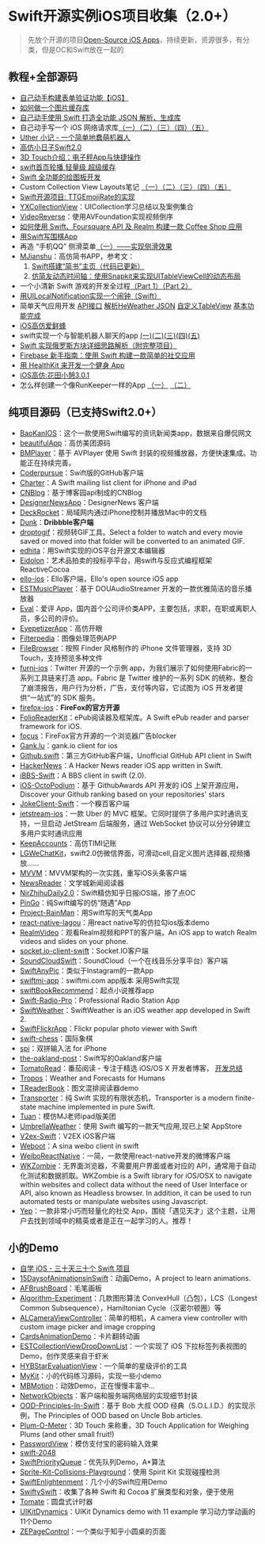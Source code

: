 # Swift开源实例iOS项目收集（2.0+）
> 先放个开源的项目[Open-Source iOS Apps][1]，持续更新，资源很多，有分类，但是OC和Swift放在一起的

## 教程+全部源码
- [自己动手构建表单验证功能【iOS】][2]
- [如何做一个图片缓存库][3]
- [自己动手使用 Swift 打造全功能 JSON 解析、生成库][4]
- 自己动手写一个 iOS 网络请求库[（一）][5][（二）][6][（三）][7][（四）][8][（五）][9]
- [Uther 小记 - 一个简单地蠢萌机器人][10]
- [高仿小日子Swift2.0][11]
- [3D Touch介绍：电子秤App与快捷操作][12]
- [swift首页轮播 轻量级 超级缓存][13]
- [Swift 全功能的绘图板开发][14]
- Custom Collection View Layouts笔记 [（一）][15][（二）][16][（三）][17][（四）][18][（五）][19]
- [Swift开源项目: TTGEmojiRate的实现][20]
- [YXCollectionView][21]：UICollection学习总结以及案例集合
- [VideoReverse][22]：使用AVFoundation实现视频倒序
- [如何使用 Swift、Foursquare API 及 Realm 构建一款 Coffee Shop 应用][23]
- [用Swift写围棋App][24]
- 再造 “手机QQ” 侧滑菜单[（一）——实现侧滑效果][25]
- [MJianshu][26]：高仿简书APP，参考文：
	1. [Swift搭建“简书”主页（代码已更新）][27]
	2. [仿简友动态时间轴：使用Snapkit来实现UITableViewCell的动态布局][28]
- 一个小清新 Swift 游戏的开发全过程[（Part 1）][29][（Part 2）][30]
- [用UILocalNotification实现一个闹钟（Swift）][31]
- 简单天气应用开发 [API接口][32] [解析HeWeather JSON][33] [自定义TableView][34] [基本功能完成][35]
- [iOS高仿爱鲜蜂][36]
- swift实现一个与智能机器人聊天的app [(一)][37][(二)][38][(三)][39][(四)][40][(五)][41]
- [Swift 实现俄罗斯方块详细思路解析（附完整项目）][42]
- [Firebase 新手指南：使用 Swift 构建一款简单的社交应用][43]
- [用 HealthKit 来开发一个健身 App][44]
- [iOS高仿:花田小憩3.0.1][45]
- 怎么样创建一个像RunKeeper一样的App [（一）][46] [（二）][47]

## 纯项目源码（已支持Swift2.0+）
- [BaoKanIOS][48]：这个一款使用Swift编写的资讯新闻类app，数据来自爆侃网文
- [beautifulApp][49]：高仿美团源码
- [BMPlayer][50]：基于 AVPlayer 使用 Swift 封装的视频播放器，方便快速集成。功能正在持续完善。
- [Coderpursue][51]：Swift版的GitHub客户端
- [Charter][52]：A Swift mailing list client for iPhone and iPad
- [CNBlog][53]：基于博客园api制成的CNBlog
- [DesignerNewsApp][54]：DesignerNews 客户端
- [DeckRocket][55]：局域网内通过iPhone控制并播放Mac中的文档
- [Dunk][56]：**Dribbble客户端**
- [droptogif][57]：视频转GIF工具。Select a folder to watch and every movie saved or moved into that folder will be converted to an animated GIF.
- [edhita][58]：用Swift实现的iOS平台开源文本编辑器
- [Eidolon][59]：艺术品拍卖的投标亭平台，用swift与反应式编程框架 ReactiveCocoa
- [ello-ios][60]：Ello客户端，Ello's open source iOS app
- [ESTMusicPlayer][61]：基于 DOUAudioStreamer 开发的一款优雅简洁的音乐播放器
- [Eval][62]：爱评 App，国内首个公司评价类APP，主要包括，求职，在职或离职人员，多公司的评价。 
- [EyepetizerApp][63]：高仿开眼
- [Filterpedia][64]：图像处理范例APP
- [FileBrowser][65]：按照 Finder 风格制作的 iPhone 文件管理器，支持 3D Touch，支持预览多种文件
- [furni-ios][66]：Twitter 开源的一个示例 app，为我们展示了如何使用Fabric的一系列工具链来打造 app。Fabric 是 Twitter 维护的一系列 SDK 的统称，整合了崩溃报告，用户行为分析，广告，支付等内容，它试图为 iOS 开发者提供“一站式”的 SDK 服务。
- [firefox-ios][67]：**FireFox的官方开源**
- [FolioReaderKit][68]：ePub阅读器及框架库。A Swift ePub reader and parser framework for iOS.
- [focus][69]：FireFox官方开源的一个浏览器广告blocker
- [Gank.lu][70]：gank.io client for ios
- [Github.swift][71]：第三方GitHub客户端，Unofficial GitHub API client in Swift
- [HackerNews][72]：A Hacker News reader iOS app written in Swift.
- [iBBS-Swift][73]：A BBS client in swift (2.0).
- [iOS-OctoPodium][74]：基于 GithubAwards API 开发的 iOS 上架开源应用，Discover your Github ranking based on your repositories' stars
- [JokeClient-Swift][75]：一个糗百客户端
- [jetstream-ios][76]：一款 Uber 的 MVC 框架。它同时提供了多用户实时通讯支持，一旦启动 JetStream 后端服务，通过 WebSocket 协议可以分分钟建立多用户实时通讯应用
- [KeepAccounts][77]：高仿TIMI记账
- [LGWeChatKit][78]，swift2.0仿微信界面，可滑动cell,自定义图片选择器,视频播放……
- [MVVM][79]：MVVM架构的一次实践，重写iOS头条客户端
- [NewsReader][80]：文学城新闻阅读器
- [NirZhihuDaily2.0][81]：Swift精仿知乎日报iOS端，掺了点OC
- [PinGo][82]：纯Swift编写的仿“随遇”App
- [Project-RainMan][83]：用Swift写的天气类App
- [react-native-lagou][84]：用react native写的仿拉勾ios版本demo
- [RealmVideo][85]：观看Realm视频和PPT的客户端，An iOS app to watch Realm videos and slides on your phone.
- [socket.io-client-swift][86]：Socket.IO客户端
- [SoundCloudSwift][87]：SoundCloud（一个在线音乐分享平台）客户端
- [SwiftAnyPic][88]：类似于Instagram的一款App
- [swiftmi-app][89]：swiftmi.com app版本 采用Swift实现
- [swiftBookRecommend][90]：起点小说推荐app
- [Swift-Radio-Pro][91]：Professional Radio Station App
- [SwiftWeather][92]：SwiftWeather is an iOS weather app developed in Swift 2. 
- [SwiftFlickrApp][93]：Flickr popular photo viewer with Swift 
- [swift-chess][94]：国际象棋
- [spi][95]：双拼输入法 for iPhone
- [the-oakland-post][96]：Swift写的Oakland客户端
- [TomatoRead][97]：番茄阅读 - 专注于精选 iOS/OS X 开发者博客， [开发总结][98]
- [Tropos][99]：Weather and Forecasts for Humans
- [TReaderBook][100]：图文混排阅读器demo
- [Transporter][101]：纯 Swift 实现的有限状态机，Transporter is a modern finite-state machine implemented in pure Swift. 
- [Tuan][102]：模仿MJ老师ipad版美团
- [UmbrellaWeather][103]：使用 Swift 编写的一款天气应用,现已上架 AppStore
- [V2ex-Swift][104]：V2EX iOS客户端
- [Weboot][105]：A sina weibo client in swift
- [WeiboReactNative][106]：一简，一款使用react-native开发的微博客户端
- [WKZombie][107]：无界面浏览器，不需要用户界面或者对应的 API，通常用于自动化测试和数据抓取。WKZombie is a Swift library for iOS/OSX to navigate within websites and collect data without the need of User Interface or API, also known as Headless browser. In addition, it can be used to run automated tests or manipulate websites using Javascript.
- [Yep][108]：一款非常小巧而轻量化的社交 App，围绕「遇见天才」这个主题，让用户去找到领域中的精英或者是正在一起学习的人。推荐！

## 小的Demo
- [自学 iOS - 三十天三十个 Swift 项目][109]
- [15DaysofAnimationsinSwift][110]：动画Demo，A project to learn animations.
- [AFBrushBoard][111]：毛笔画板
- [Algorithm-Experiment][112]：几款图形算法 ConvexHull（凸包），LCS（Longest Common Subsequence），Hamiltonian Cycle（汉密尔顿圈）等
- [ALCameraViewController][113]：简单的相机，A camera view controller with custom image picker and image cropping
- [CardsAnimationDemo][114]：卡片翻转动画
- [ESTCollectionViewDropDownList][115]：一个实现了 iOS 下拉标签列表视图的 Demo，创作灵感来自于虾米
- [HYBStarEvaluationView][116]：一个简单的星级评价的工具
- [MyKit][117]：小的代码练习源码，实现一些小demo
- [MBMotion][118]：动效Demo，正在慢慢丰富中…
- [NetworkObjects][119]：客户端和服务端网络层的实现细节封装
- [OOD-Principles-In-Swift][120]：基于 Bob 大叔 OOD 经典（S.O.L.I.D.）的实现示例，The Principles of OOD based on Uncle Bob articles.
- [Plum-O-Meter][121]：3D Touch 来称重，3D Touch Application for Weighing Plums (and other small fruit!)
- [PasswordView][122]：模仿支付宝的密码输入效果
- [swift-2048][123]
- [SwiftPriorityQueue][124]：优先队列Demo，A\*算法
- [Sprite-Kit-Collisions-Playground][125]：使用 Spirit Kit 实现碰撞检测
- [SwiftEnlightenment][126]：几个小的Swift应用Demo
- [SwiftySwift][127]：收集了各种 Swift 和 Cocoa 扩展类型和对象，便于使用
- [Tomate][128]：圆盘式计时器
- [UIKitDynamics][129]：UIKit Dynamics demo with 11 example 学习动力学动画的11个Demo
- [ZEPageControl][130]：一个类似于知乎小圆桌的页面



[1]:	https://github.com/dkhamsing/open-source-ios-apps
[2]:	https://lvwenhan.com/ios/459.html
[3]:	http://blog.callmewhy.com/2015/05/25/note-about-chun/
[4]:	https://lvwenhan.com/ios/463.html
[5]:	https://lvwenhan.com/ios/454.html
[6]:	https://lvwenhan.com/ios/455.html
[7]:	https://lvwenhan.com/ios/456.html
[8]:	https://lvwenhan.com/ios/457.html
[9]:	https://lvwenhan.com/ios/464.html
[10]:	http://blog.callmewhy.com/2015/08/09/how-to-make-uther/ "Uther 小记 - 一个简单地蠢萌机器人"
[11]:	http://www.jianshu.com/p/bcc297e19a94
[12]:	http://swift.gg/2015/11/19/3d-touch-tutorial/ "3D Touch介绍：电子秤App与快捷操作"
[13]:	http://www.jianshu.com/p/d7bf5fe4d9fa "swift首页轮播 轻量级 超级缓存"
[14]:	http://www.cocoachina.com/swift/20151125/14390.html "Swift 全功能的绘图板开发"
[15]:	http://chengway.in/custom-collection-view-layouts/ "Custom Collection View Layouts（一）"
[16]:	http://chengway.in/custom-collection-view-layouts-er/ "Custom Collection View Layouts（二）"
[17]:	http://chengway.in/custom-collection-view-layouts-san/ "Custom Collection View Layouts（三）"
[18]:	http://chengway.in/custom-collection-view-layouts-si/ "Custom Collection View Layouts（四）"
[19]:	http://chengway.in/custom-collection-view-layouts-wu/ "Custom Collection View Layouts（五）"
[20]:	http://tutuge.me/2015/10/25/ttgemojirate-lib/ "Swift开源项目: TTGEmojiRate的实现"
[21]:	https://github.com/yixiangboy/YXCollectionView "YXCollectionView"
[22]:	https://github.com/KayWong/VideoReverse "VideoReverse"
[23]:	http://swift.gg/2015/12/29/foursquare-realm-swift/ "如何使用 Swift、Foursquare API 及 Realm 构建一款 Coffee Shop 应用"
[24]:	http://www.jianshu.com/p/22bab53524d1 "用Swift写围棋App－00序"
[25]:	https://lvwenhan.com/ios/445.html
[26]:	https://github.com/Wl201314/MJianshu "MJianshu"
[27]:	http://www.jianshu.com/p/8035e49ff3a2 "Swift搭建“简书”主页（代码已更新）"
[28]:	http://www.jianshu.com/p/3429ac5a4e4d "仿简友动态时间轴：使用Snapkit来实现UITableViewCell的动态布局"
[29]:	http://vulgur.me/2016/01/23/last-circle-part1/ "一个小清新 Swift 游戏的开发全过程（Part 1）"
[30]:	http://vulgur.me/2016/02/01/last-circle-part2/ "一个小清新 Swift 游戏的开发全过程（Part 2）"
[31]:	http://www.cnblogs.com/Phelthas/p/5169156.html "用UILocalNotification实现一个闹钟（Swift）"
[32]:	http://www.cnblogs.com/fallinDeepSea/p/5186455.html "简单天气应用开发——API接口"
[33]:	http://www.cnblogs.com/fallinDeepSea/p/5186460.html "简单天气应用开发——解析HeWeather JSON"
[34]:	http://www.cnblogs.com/fallinDeepSea/p/5186476.html "简单天气应用开发——自定义TableView"
[35]:	http://www.cnblogs.com/fallinDeepSea/p/5186480.html "简单天气应用开发——基本功能完成"
[36]:	http://www.jianshu.com/p/879f58fe3542 "iOS高仿爱鲜蜂"
[37]:	http://www.jianshu.com/p/1f93e0fec8a5 "swift实现一个与智能机器人聊天的app(一)"
[38]:	http://www.jianshu.com/p/f2488a659688 "swift实现一个与智能机器人聊天的app(二)"
[39]:	http://www.jianshu.com/p/a09ceaebe797 "swift实现一个与智能机器人聊天的app(三)"
[40]:	http://www.jianshu.com/p/91545cde4f8d "swift实现一个与智能机器人聊天的app(四)"
[41]:	http://www.jianshu.com/p/6bf05564fe27 "swift实现一个与智能机器人聊天的app(五)with iOS9"
[42]:	http://www.cnblogs.com/taoxu/p/5482127.html "Swift 实现俄罗斯方块详细思路解析（附完整项目）"
[43]:	http://swift.gg/2016/05/12/introduction-to-firebase-building-a-simple-social-app-in-swift/ "Firebase 新手指南：使用 Swift 构建一款简单的社交应用"
[44]:	http://swift.gg/2016/05/13/healthkit-introduction/ "用 HealthKit 来开发一个健身 App"
[45]:	http://www.jianshu.com/p/2893be49c50e "iOS高仿:花田小憩3.0.1"
[46]:	http://www.jianshu.com/p/9d998307dc21 "怎么样创建一个像RunKeeper一样的App（一）swift版"
[47]:	http://www.jianshu.com/p/713777c90a76 "怎么样创建一个像RunKeeper一样的app（二）swift版"
[48]:	https://github.com/6ag/BaoKanIOS "BaoKanIOS"
[49]:	https://github.com/lyimin/beautifulApp "beautifulApp"
[50]:	https://github.com/BrikerMan/BMPlayer "BMPlayer"
[51]:	https://github.com/wenghengcong/Coderpursue "Coderpursue"
[52]:	https://github.com/matthewpalmer/Charter "Charter"
[53]:	https://github.com/samAroundGitHub/CNBlog "CNBlog"
[54]:	https://github.com/MengTo/DesignerNewsApp "DesignerNewsApp"
[55]:	https://github.com/jpsim/DeckRocket "DeckRocket"
[56]:	https://github.com/naoyashiga/Dunk "Dunk"
[57]:	https://github.com/mortenjust/droptogif "droptogif"
[58]:	https://github.com/tnantoka/edhita "edhita"
[59]:	https://github.com/artsy/eidolon "Eidolon"
[60]:	https://github.com/ello/ello-ios "ello-ios"
[61]:	https://github.com/Aufree/ESTMusicPlayer "ESTMusicPlayer"
[62]:	http://git.oschina.net/hengchengfei/eval "Eval"
[63]:	https://github.com/lyimin/EyepetizerApp "EyepetizerApp"
[64]:	https://github.com/FlexMonkey/Filterpedia "Filterpedia"
[65]:	https://github.com/marmelroy/FileBrowser "FileBrowser"
[66]:	https://github.com/twitterdev/furni-ios "furni-ios"
[67]:	https://github.com/mozilla/firefox-ios "firefox-ios"
[68]:	https://github.com/FolioReader/FolioReaderKit "FolioReaderKit"
[69]:	https://github.com/mozilla/focus "focus"
[70]:	https://github.com/Panl/Gank.lu "Gank.lu"
[71]:	https://github.com/onmyway133/Github.swift "Github.swift"
[72]:	https://github.com/amitburst/HackerNews "HackerNews"
[73]:	https://github.com/iAugux/iBBS-Swift "iBBS-Swift"
[74]:	https://github.com/nunogoncalves/iOS-OctoPodium "iOS-OctoPodium"
[75]:	https://github.com/YANGReal/JokeClient-Swift "JokeClient-Swift"
[76]:	https://github.com/uber/jetstream-ios "jetstream-ios"
[77]:	https://github.com/Jerrylingit/KeepAccounts "KeepAccounts"
[78]:	https://github.com/jamy0801/LGWeChatKit
[79]:	https://github.com/shenAlexy/MVVM "MVVM"
[80]:	https://github.com/conanwhf/NewsReader "NewsReader"
[81]:	https://github.com/zpz1237/NirZhihuDaily2.0 "NirZhihuDaily2.0"
[82]:	https://github.com/gaowanli/PinGo "PinGo"
[83]:	https://github.com/Mav3r1ck/Project-RainMan "Project-RainMan"
[84]:	https://github.com/heruijun/react-native-lagou "react-native-lagou"
[85]:	https://github.com/BalestraPatrick/RealmVideo "RealmVideo"
[86]:	https://github.com/socketio/socket.io-client-swift "socket.io-client-swift"
[87]:	https://github.com/pepibumur/SoundCloudSwift "SoundCloudSwift"
[88]:	https://github.com/kwkhaw/SwiftAnyPic "SwiftAnyPic"
[89]:	https://github.com/feiin/swiftmi-app "swiftmi-app"
[90]:	https://github.com/bravekingzhang/swiftBookRecommend "swiftBookRecommend"
[91]:	https://github.com/swiftcodex/Swift-Radio-Pro "Swift-Radio-Pro"
[92]:	https://github.com/JakeLin/SwiftWeather "SwiftWeather"
[93]:	https://github.com/synboo/SwiftFlickrApp "SwiftFlickrApp"
[94]:	https://github.com/JackBCousineau/swift-chess "swift-chess"
[95]:	https://github.com/guoc/spi "spi"
[96]:	https://github.com/aclissold/The-Oakland-Post "the-oakland-post"
[97]:	https://github.com/everettjf/TomatoRead "TomatoRead"
[98]:	https://everettjf.github.io/2016/05/13/how-to-write-a-simple-feed-reader "开发总结"
[99]:	https://github.com/thoughtbot/Tropos "Tropos"
[100]:	https://github.com/12207480/TReaderBook "TReaderBook"
[101]:	https://github.com/DenHeadless/Transporter "Transporter"
[102]:	https://github.com/aiqiuqiu/Tuan "Tuan"
[103]:	https://github.com/ZeroJian/UmbrellaWeather "UmbrellaWeather"
[104]:	https://github.com/Finb/V2ex-Swift "V2ex-Swift"
[105]:	https://github.com/iAugux/Weboot "Weboot"
[106]:	https://github.com/SFantasy/WeiboReactNative "WeiboReactNative"
[107]:	https://github.com/mkoehnke/WKZombie
[108]:	https://github.com/CatchChat/Yep "Yep"
[109]:	http://www.jianshu.com/p/52032bc4cbe4 "自学 iOS - 三十天三十个 Swift 项目"
[110]:	https://github.com/larrynatalicio/15DaysofAnimationsinSwift "15DaysofAnimationsinSwift"
[111]:	https://github.com/AfryMask/AFBrushBoard "AFBrushBoard"
[112]:	https://github.com/yulingtianxia/Algorithm-Experiment "Algorithm-Experiment"
[113]:	https://github.com/AlexLittlejohn/ALCameraViewController "ALCameraViewController"
[114]:	https://github.com/adow/CardsAnimationDemo "CardsAnimationDemo"
[115]:	https://github.com/Aufree/ESTCollectionViewDropDownList "ESTCollectionViewDropDownList"
[116]:	https://github.com/Hunter-HYB/HYBStarEvaluationView "HYBStarEvaluationView"
[117]:	https://github.com/aquarchitect/MyKit "MyKit"
[118]:	https://github.com/mmoaay/MBMotion "MBMotion"
[119]:	https://github.com/colemancda/NetworkObjects "NetworkObjects"
[120]:	https://github.com/ochococo/OOD-Principles-In-Swift "OOD-Principles-In-Swift"
[121]:	https://github.com/FlexMonkey/Plum-O-Meter "Plum-O-Meter"
[122]:	https://github.com/findM/PasswordView "PasswordView"
[123]:	https://github.com/austinzheng/swift-2048 "swift-2048"
[124]:	https://github.com/davecom/SwiftPriorityQueue "SwiftPriorityQueue"
[125]:	https://github.com/jaredmpayne/Sprite-Kit-Collisions-Playground "Sprite-Kit-Collisions-Playground"
[126]:	https://github.com/drewg233/SwiftEnlightenment "SwiftEnlightenment"
[127]:	https://github.com/adeca/SwiftySwift "SwiftySwift"
[128]:	https://github.com/dasdom/Tomate "Tomate"
[129]:	https://github.com/xiaofei86/UIKitDynamics "UIKitDynamics"
[130]:	https://github.com/Lafree317/ZEPageControl "ZEPageControl"